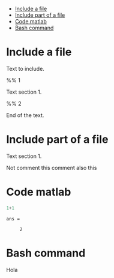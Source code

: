 * [Include a file](#include-a-file)
* [Include part of a file](#include-part-of-a-file)
* [Code matlab](#code-matlab)
* [Bash command](#bash-command)


# Include a file

Text to include.

%% 1

Text section 1.

%% 2

End of the text.

# Include part of a file


Text section 1.



Not comment this  comment also this

# Code matlab

```MATLAB
1+1
```

```
ans =

     2
```
# Bash command

Hola
